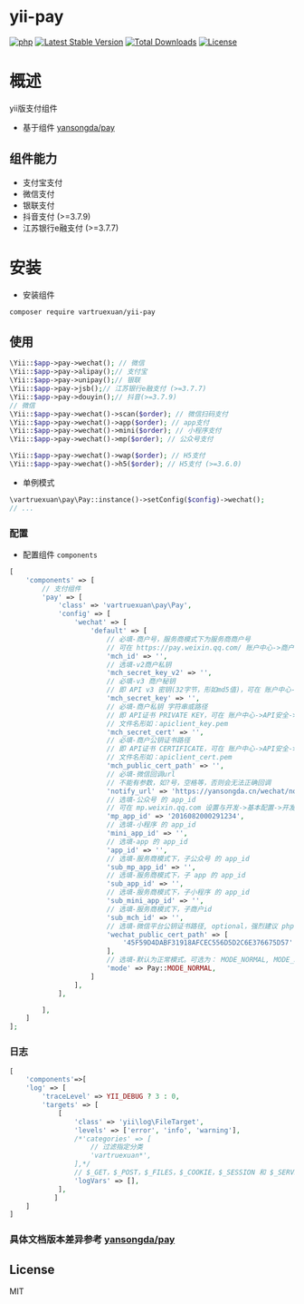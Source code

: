 # yii-pay

[![php](https://img.shields.io/badge/php-^7.4|^8.0-brightgreen.svg?maxAge=2592000)](https://github.com/php/php-src)
[![Latest Stable Version](https://img.shields.io/packagist/v/vartruexuan/yii-pay)](https://packagist.org/packages/vartruexuan/yii-pay)
[![Total Downloads](https://img.shields.io/packagist/dt/vartruexuan/yii-pay)](https://packagist.org/packages/vartruexuan/yii-pay)
[![License](https://img.shields.io/packagist/l/vartruexuan/yii-pay)](https://github.com/vartruexuan/yii-pay)

# 概述
yii版支付组件
- 基于组件 [yansongda/pay](https://github.com/yansongda/pay)
## 组件能力

- 支付宝支付
- 微信支付
- 银联支付
- 抖音支付 (>=3.7.9)
- 江苏银行e融支付 (>=3.7.7)

# 安装
- 安装组件
```shell
composer require vartruexuan/yii-pay
```
## 使用
```php 
\Yii::$app->pay->wechat(); // 微信
\Yii::$app->pay->alipay();// 支付宝
\Yii::$app->pay->unipay();// 银联 
\Yii::$app->pay->jsb();// 江苏银行e融支付 (>=3.7.7)
\Yii::$app->pay->douyin();// 抖音(>=3.7.9)
// 微信
\Yii::$app->pay->wechat()->scan($order); // 微信扫码支付
\Yii::$app->pay->wechat()->app($order); // app支付
\Yii::$app->pay->wechat()->mini($order); // 小程序支付
\Yii::$app->pay->wechat()->mp($order); // 公众号支付

\Yii::$app->pay->wechat()->wap($order); // H5支付
\Yii::$app->pay->wechat()->h5($order); // H5支付 (>=3.6.0)

```
- 单例模式
```php
\vartruexuan\pay\Pay::instance()->setConfig($config)->wechat();
// ...
```
### 配置
- 配置组件 `components`
```php
[
    'components' => [
        // 支付组件
        'pay' => [
            'class' => 'vartruexuan\pay\Pay',
            'config' => [
                'wechat' => [
                    'default' => [
                        // 必填-商户号，服务商模式下为服务商商户号
                        // 可在 https://pay.weixin.qq.com/ 账户中心->商户信息 查看
                        'mch_id' => '',
                        // 选填-v2商户私钥
                        'mch_secret_key_v2' => '',
                        // 必填-v3 商户秘钥
                        // 即 API v3 密钥(32字节，形如md5值)，可在 账户中心->API安全 中设置
                        'mch_secret_key' => '',
                        // 必填-商户私钥 字符串或路径
                        // 即 API证书 PRIVATE KEY，可在 账户中心->API安全->申请API证书 里获得
                        // 文件名形如：apiclient_key.pem
                        'mch_secret_cert' => '',
                        // 必填-商户公钥证书路径
                        // 即 API证书 CERTIFICATE，可在 账户中心->API安全->申请API证书 里获得
                        // 文件名形如：apiclient_cert.pem
                        'mch_public_cert_path' => '',
                        // 必填-微信回调url
                        // 不能有参数，如?号，空格等，否则会无法正确回调
                        'notify_url' => 'https://yansongda.cn/wechat/notify',
                        // 选填-公众号 的 app_id
                        // 可在 mp.weixin.qq.com 设置与开发->基本配置->开发者ID(AppID) 查看
                        'mp_app_id' => '2016082000291234',
                        // 选填-小程序 的 app_id
                        'mini_app_id' => '',
                        // 选填-app 的 app_id
                        'app_id' => '',
                        // 选填-服务商模式下，子公众号 的 app_id
                        'sub_mp_app_id' => '',
                        // 选填-服务商模式下，子 app 的 app_id
                        'sub_app_id' => '',
                        // 选填-服务商模式下，子小程序 的 app_id
                        'sub_mini_app_id' => '',
                        // 选填-服务商模式下，子商户id
                        'sub_mch_id' => '',
                        // 选填-微信平台公钥证书路径, optional，强烈建议 php-fpm 模式下配置此参数
                        'wechat_public_cert_path' => [
                            '45F59D4DABF31918AFCEC556D5D2C6E376675D57' => __DIR__ . '/Cert/wechatPublicKey.crt',
                        ],
                        // 选填-默认为正常模式。可选为： MODE_NORMAL, MODE_SERVICE
                        'mode' => Pay::MODE_NORMAL,
                    ]
                ],
            ],

        ],
    ]
];
```
### 日志
```php
[
    'components'=>[
    'log' => [
        'traceLevel' => YII_DEBUG ? 3 : 0,
        'targets' => [
            [
                'class' => 'yii\log\FileTarget',
                'levels' => ['error', 'info', 'warning'],
                /*'categories' => [
                    // 过滤指定分类
                    'vartruexuan*',
                ],*/
                // $_GET，$_POST，$_FILES，$_COOKIE，$_SESSION 和 $_SERVER
                'logVars' => [],
            ],
           ]
    ]
]
```
### 具体文档版本差异参考 [yansongda/pay](https://pay.yansongda.cn/docs/v3/)

## License

MIT
